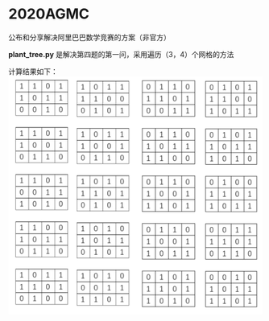 # 2020AGMC
公布和分享解决阿里巴巴数学竞赛的方案（非官方）

**plant_tree.py** 是解决第四题的第一问，采用遍历（3，4）个网格的方法

计算结果如下：
![](https://github.com/Liyurun/2020AGMC/blob/master/result.png)
